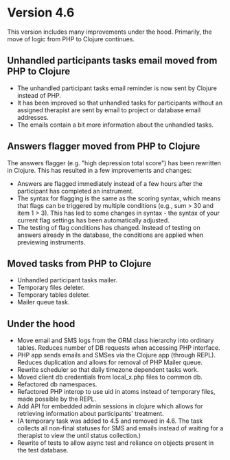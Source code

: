 # Version 4.6
This version includes many improvements under the hood. Primarily, the 
move of logic from PHP to Clojure continues.

## Unhandled participants tasks email moved from PHP to Clojure
- The unhandled participant tasks email reminder is now sent by Clojure
  instead of PHP. 
- It has been improved so that unhandled tasks for participants without 
  an assigned therapist are sent by email to project or database email 
  addresses.
- The emails contain a bit more information about the unhandled tasks.

## Answers flagger moved from PHP to Clojure
The answers flagger (e.g. "high depression total score") has been 
rewritten in Clojure. This has resulted in a few improvements and 
changes:
- Answers are flagged immediately instead of a few hours after the
  participant has completed an instrument.
- The syntax for flagging is the same as the scoring syntax, which means
  that flags can be triggered by multiple conditions (e.g., sum > 30 and
  item 1 > 3). This has led to some changes in syntax - the syntax of 
  your current flag settings has been automatically adjusted.
- The testing of flag conditions has changed. Instead of testing on 
  answers already in the database, the conditions are applied when 
  previewing instruments.

## Moved tasks from PHP to Clojure
- Unhandled participant tasks mailer.
- Temporary files deleter.
- Temporary tables deleter.
- Mailer queue task.

## Under the hood
- Move email and SMS logs from the ORM class hierarchy into ordinary 
  tables. Reduces number of DB requests when accessing PHP interface.
- PHP app sends emails and SMSes via the Clojure app (through REPL). 
  Reduces duplication and allows for removal of PHP Mailer queue.    
- Rewrite scheduler so that daily timezone dependent tasks work. 
- Moved client db credentials from local_x.php files to common db.
- Refactored db namespaces.
- Refactored PHP interop to use uid in atoms instead of temporary files,
  made possible by the REPL.
- Add API for embedded admin sessions in clojure which allows for 
  retrieving information about participants' treatment.
- (A temporary task was added to 4.5 and removed in 4.6. The task 
  collects all non-final statuses for SMS and emails instead of waiting
  for a therapist to view the until status collection.)
- Rewrite of tests to allow async test and reliance on objects present 
  in the test database.